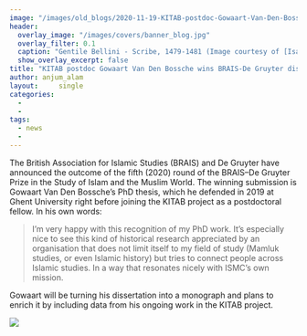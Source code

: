 ```yaml
---
image: "/images/old_blogs/2020-11-19-KITAB-postdoc-Gowaart-Van-Den-Bossche-wins-BRAIS-De-Gruyter-dissertation-prize-–-2020//media/image1.jpg"
header:
  overlay_image: "/images/covers/banner_blog.jpg"
  overlay_filter: 0.1
  caption: "Gentile Bellini - Scribe, 1479-1481 (Image courtesy of [Isabella Stewart Gardner Museum](https://www.gardnermuseum.org/experience/collection/10755), Boston)" 
  show_overlay_excerpt: false 
title: "KITAB postdoc Gowaart Van Den Bossche wins BRAIS-De Gruyter dissertation prize – 2020"			
author: anjum_alam		
layout:		single
categories:
  - 
  - 
tags:
  - news
  - 
---
```

The British Association for Islamic Studies (BRAIS) and De Gruyter have announced the outcome of the fifth (2020) round of the BRAIS–De Gruyter Prize in the Study of Islam and the Muslim World. The winning submission is Gowaart Van Den Bossche’s PhD thesis, which he defended in 2019 at Ghent University right before joining the KITAB project as a postdoctoral fellow. In his own words:

> I’m very happy with this recognition of my PhD work. It’s especially nice to see this kind of historical research appreciated by an organisation that does not limit itself to my field of study (Mamluk studies, or even Islamic history) but tries to connect people across Islamic studies. In a way that resonates nicely with ISMC’s own mission.

Gowaart will be turning his dissertation into a monograph and plans to enrich it by including data from his ongoing work in the KITAB project.

[![](/images/old_blogs/2020-11-19-KITAB-postdoc-Gowaart-Van-Den-Bossche-wins-BRAIS-De-Gruyter-dissertation-prize-–-2020//media/image1.jpg)](/images/old_blogs/2020-11-19-KITAB-postdoc-Gowaart-Van-Den-Bossche-wins-BRAIS-De-Gruyter-dissertation-prize-–-2020//media/image1.jpg)
